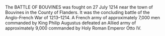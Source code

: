 The BATTLE OF BOUVINES was fought on 27 July 1214 near the town of Bouvines in the County of Flanders. It was the concluding battle of the Anglo-French War of 1213–1214. A French army of approximately 7,000 men commanded by King Philip Augustus defeated an Allied army of approximately 9,000 commanded by Holy Roman Emperor Otto IV.
